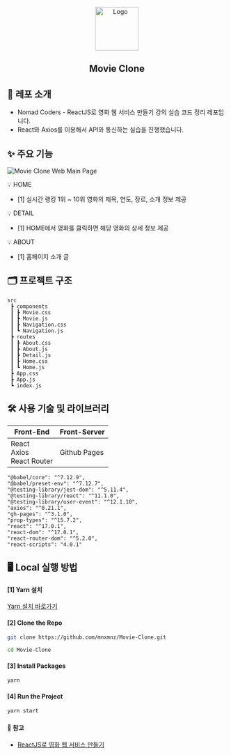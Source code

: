 <p align="center">
  <a href="https://github.com/mnxmnz/Movie-Clone">
    <img src="https://img1.daumcdn.net/thumb/R1280x0/?scode=mtistory2&fname=https%3A%2F%2Fblog.kakaocdn.net%2Fdn%2FqJB0z%2FbtqRpuCA14P%2FVh1ORgAJz16aSGGpNPRN1K%2Fimg.png" alt="Logo" width="100" height="100">
  </a>

  <h2 align="center">Movie Clone</h2>
</p>

## 📑 레포 소개

- Nomad Coders - ReactJS로 영화 웹 서비스 만들기 강의 실습 코드 정리 레포입니다.
- React와 Axios를 이용해서 API와 통신하는 실습을 진행했습니다.

## ✨ 주요 기능

![Movie Clone Web Main Page](https://img1.daumcdn.net/thumb/R1280x0/?scode=mtistory2&fname=https%3A%2F%2Fblog.kakaocdn.net%2Fdn%2FbanEuC%2FbtqQZxgKm8I%2FU35TCUDS5uG3s3P7UAWl60%2Fimg.png)

💡 HOME

  - [1] 실시간 랭킹 1위 ~ 10위 영화의 제목, 연도, 장르, 소개 정보 제공

💡 DETAIL

  - [1] HOME에서 영화를 클릭하면 해당 영화의 상세 정보 제공

💡 ABOUT

  - [1] 홈페이지 소개 글

## 🗂 프로젝트 구조

```
src
 ┣ components
 ┃ ┣ Movie.css
 ┃ ┣ Movie.js
 ┃ ┣ Navigation.css
 ┃ ┗ Navigation.js
 ┣ routes
 ┃ ┣ About.css
 ┃ ┣ About.js
 ┃ ┣ Detail.js
 ┃ ┣ Home.css
 ┃ ┗ Home.js
 ┣ App.css
 ┣ App.js
 ┗ index.js
```

## 🛠 사용 기술 및 라이브러리

| Front-End | Front-Server |
| --- | --- |
| React<br>Axios<br>React Router | Github Pages |

```
"@babel/core": "^7.12.9",
"@babel/preset-env": "^7.12.7",
"@testing-library/jest-dom": "^5.11.4",
"@testing-library/react": "^11.1.0",
"@testing-library/user-event": "^12.1.10",
"axios": "^0.21.1",
"gh-pages": "^3.1.0",
"prop-types": "^15.7.2",
"react": "^17.0.1",
"react-dom": "^17.0.1",
"react-router-dom": "^5.2.0",
"react-scripts": "4.0.1"
```

## 🖥 Local 실행 방법

#### [1] Yarn 설치

[Yarn 설치 바로가기](https://classic.yarnpkg.com/en/docs/install#windows-stable)

#### [2] Clone the Repo

```sh
git clone https://github.com/mnxmnz/Movie-Clone.git
```

```sh
cd Movie-Clone
```

#### [3] Install Packages

```sh
yarn
```

#### [4] Run the Project

```sh
yarn start
```

#### :open_file_folder: 참고

- [ReactJS로 영화 웹 서비스 만들기](https://nomadcoders.co/react-fundamentals)
